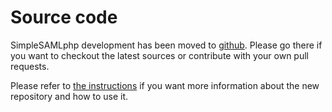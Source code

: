# Source code #

SimpleSAMLphp development has been moved to [github](https://github.com/simplesamlphp/simplesamlphp). Please go there if you want to checkout the latest sources or contribute with your own pull requests.

Please refer to [the instructions](https://simplesamlphp.org/docs/devel/simplesamlphp-install-repo) if you want more information about the new repository and how to use it.